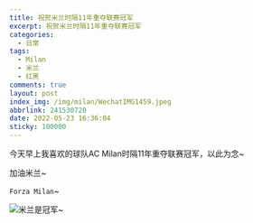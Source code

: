 ```yaml
---
title: 祝贺米兰时隔11年重夺联赛冠军
excerpt: 祝贺米兰时隔11年重夺联赛冠军
categories:
  - 日常
tags:
  - Milan
  - 米兰
  - 红黑
comments: true
layout: post
index_img: /img/milan/WechatIMG1459.jpeg
abbrlink: 241530720
date: 2022-05-23 16:36:04
sticky: 100000
---
```


今天早上我喜欢的球队AC Milan时隔11年重夺联赛冠军，以此为念~

加油米兰~

`Forza Milan`~

![米兰是冠军~](img/milan/WechatIMG1460.jpeg)



